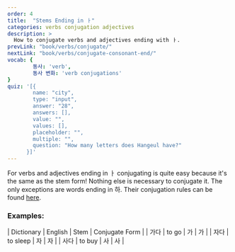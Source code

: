 ```yaml
---
order: 4
title:  "Stems Ending in ㅏ"
categories: verbs conjugation adjectives
description: >
  How to conjugate verbs and adjectives ending with ㅏ.
prevLink: "book/verbs/conjugate/"
nextLink: "book/verbs/conjugate-consonant-end/"
vocab: {
		동사: 'verb',
		동사 변화: 'verb conjugations'
}
quiz: '[{
        name: "city",
        type: "input",
        answer: "28",
        answers: [],
        value: "",
        values: [],
        placeholder: "",
        multiple: "",
        question: "How many letters does Hangeul have?"
      }]'
---
```

For verbs and adjectives ending in ㅏ conjugating is quite easy because it's the same as the
stem form! Nothing else is necessary to conjugate it. The only exceptions are
words ending in 하. Their conjugation rules can be found
[here]({{site.baseurl}}/book/verbs/conjugate-hada/).

### Examples:

| Dictionary | English | Stem | Conjugate Form |
| 가다 | to go | 가 | 가 |
| 자다 | to sleep | 자 | 자 |
| 사다 | to buy | 사 | 사 |
